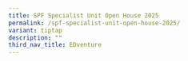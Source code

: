 ```yaml
---
title: SPF Specialist Unit Open House 2025
permalink: /spf-specialist-unit-open-house-2025/
variant: tiptap
description: ""
third_nav_title: EDventure
---
```

